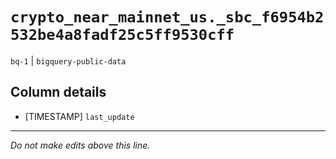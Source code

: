 # `crypto_near_mainnet_us._sbc_f6954b2532be4a8fadf25c5ff9530cff`
`bq-1` | `bigquery-public-data`

## Column details
* [TIMESTAMP] `last_update`

-------------------------------------------------------------------------------
*Do not make edits above this line.*
